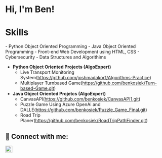 <h1>Hi, I'm Ben! </h1>
<h1>Skills</h1>
- Python Object Oriented Programming
- Java Object Oriented Programming
- Front-end Web Development using HTML, CSS
- Cybersecurity
- Data Structures and Algorithims



- <b>Python Object Oriented Projects (AlgoExpert)</b>
  - Live Transport Monitoring System(https://github.com/joshmadakor1/Algorithms-Practice)
  - Multiplayer Turnbased Game(https://github.com/benkosiek/Turn-based-Game.git)
- <b>Java Object Oriented Projetcs (AlgoExpert)</b>
  - CanvasAPI(https://github.com/benkosiek/CanvasAPI1.git)
  - Puzzle Game Using Azure OpenAi and DALLE(https://github.com/benkosiek/Puzzle_Game_Final.git)
  - Road Trip Planer(https://github.com/benkosiek/RoadTripPathFinder.git)


<h2> 🤳 Connect with me:</h2>

[<img align="left" alt="BenedyktKosiek | LinkedIn" width="22px" src="https://cdn.jsdelivr.net/npm/simple-icons@v3/icons/linkedin.svg" />][linkedin]


[linkedin]: https://linkedin.com/in/kosiekbenedykt

<!--
**joshmadakor1/joshmadakor1** is a ✨ _special_ ✨ repository because its `README.md` (this file) appears on your GitHub profile.

Here are some ideas to get you started:

- 🔭 I’m currently working on ...
- 🌱 I’m currently learning ...
- 👯 I’m looking to collaborate on ...
- 🤔 I’m looking for help with ...
- 💬 Ask me about ...
- 📫 How to reach me: ...
- 😄 Pronouns: ...
- ⚡ Fun fact: ...
-->
